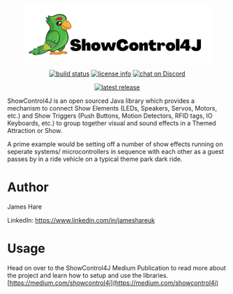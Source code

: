 <p align="center">
    <img src="https://github.com/ShowControl4J/showcontrol4j/blob/main/ShowControl4J_Banner.png?raw=true&sanitize=true">
</p>

<p align="center">
    <a href="https://travis-ci.com/ShowControl4J/showcontrol4j">
        <img src="https://travis-ci.com/ShowControl4J/showcontrol4j.svg?branch=main" alt="build status"></a>
  <a href="https://github.com/ShowControl4J/showcontrol4j/blob/main/LICENSE">
        <img src="https://img.shields.io/github/license/showcontrol4j/showcontrol4j" alt="license info"></a>
    <a href="https://discord.gg/D9FBxsW8Gq">
        <img src="https://img.shields.io/discord/833746556481568798?logo=discord" alt="chat on Discord"></a>
</p>
<p align="center">
    <a href="https://search.maven.org/search?q=g:org.showcontrol4j">
        <img src="https://img.shields.io/maven-central/v/org.showcontrol4j/showcontrol4j" alt="latest release"></a>
</p>

ShowControl4J is an open sourced Java library which provides a mechanism to connect Show Elements (LEDs, Speakers, Servos, Motors, etc.) and Show Triggers (Push Buttons, Motion Detectors, RFID tags, IO Keyboards, etc.) to group together visual and sound effects in a Themed Attraction or Show.

A prime example would be setting off a number of show effects running on seperate systems/ microcontrollers in sequence with each other as a guest passes by in a ride vehicle on a typical theme park dark ride.

# Author
James Hare

LinkedIn: https://www.linkedin.com/in/jameshareuk

# Usage
Head on over to the ShowControl4J Medium Publication to read more about the project and learn how to setup and use the libraries. [https://medium.com/showcontrol4j](https://medium.com/showcontrol4j)
